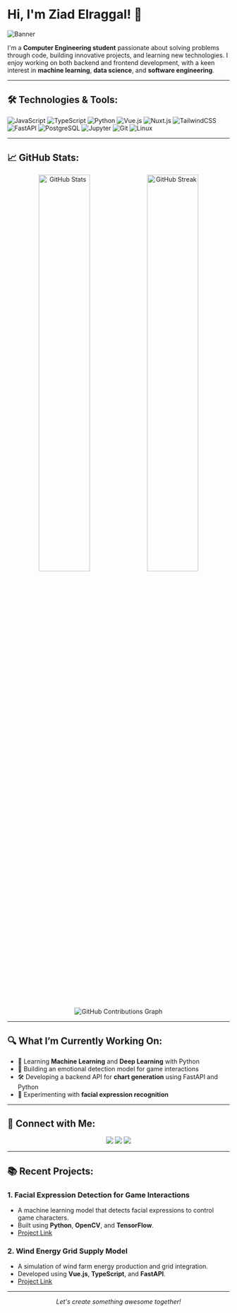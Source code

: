 # Hi, I'm Ziad Elraggal! 👋

<!-- Replace the image below with your own banner -->
![Banner](https://yourbannerurl.com)

I'm a **Computer Engineering student** passionate about solving problems through code, building innovative projects, and learning new technologies. I enjoy working on both backend and frontend development, with a keen interest in **machine learning**, **data science**, and **software engineering**.

---

## 🛠️ **Technologies & Tools:**

<!-- Add the tools and languages you work with -->
![JavaScript](https://img.shields.io/badge/-JavaScript-333333?style=flat&logo=javascript)
![TypeScript](https://img.shields.io/badge/-TypeScript-333333?style=flat&logo=typescript)
![Python](https://img.shields.io/badge/-Python-333333?style=flat&logo=python)
![Vue.js](https://img.shields.io/badge/-Vue.js-333333?style=flat&logo=vue.js)
![Nuxt.js](https://img.shields.io/badge/-Nuxt.js-333333?style=flat&logo=nuxt.js)
![TailwindCSS](https://img.shields.io/badge/-TailwindCSS-333333?style=flat&logo=tailwind-css)
![FastAPI](https://img.shields.io/badge/-FastAPI-333333?style=flat&logo=fastapi)
![PostgreSQL](https://img.shields.io/badge/-PostgreSQL-333333?style=flat&logo=postgresql)
![Jupyter](https://img.shields.io/badge/-Jupyter-333333?style=flat&logo=jupyter)
![Git](https://img.shields.io/badge/-Git-333333?style=flat&logo=git)
![Linux](https://img.shields.io/badge/-Linux-333333?style=flat&logo=linux)

---

## 📈 **GitHub Stats:**

<p align="center">
  <img width="48%" src="https://github-readme-stats.vercel.app/api?username=your-username&show_icons=true&theme=radical&count_private=true" alt="GitHub Stats">
  <img width="48%" src="https://github-readme-streak-stats.herokuapp.com/?user=your-username&theme=radical" alt="GitHub Streak">
</p>

<!-- Contributions Graph -->
<p align="center">
  <img src="https://github-readme-activity-graph.cyclic.app/graph?username=your-username&theme=redical" alt="GitHub Contributions Graph">
</p>

---

## 🔍 **What I’m Currently Working On:**

- 🌱 Learning **Machine Learning** and **Deep Learning** with Python
- 🚀 Building an emotional detection model for game interactions
- 🛠️ Developing a backend API for **chart generation** using FastAPI and Python
- 🤖 Experimenting with **facial expression recognition**

---

## 🤝 **Connect with Me:**

<p align="center">
  <a href="https://www.linkedin.com/in/your-linkedin/"><img src="https://img.shields.io/badge/LinkedIn-0077B5?style=for-the-badge&logo=linkedin&logoColor=white"></a>
  <a href="mailto:your-email@gmail.com"><img src="https://img.shields.io/badge/Email-D14836?style=for-the-badge&logo=gmail&logoColor=white"></a>
  <a href="https://your-portfolio.com/"><img src="https://img.shields.io/badge/Portfolio-000000?style=for-the-badge&logo=About.me&logoColor=white"></a>
</p>

---

## 📚 **Recent Projects:**

### 1. **Facial Expression Detection for Game Interactions**
   - A machine learning model that detects facial expressions to control game characters.
   - Built using **Python**, **OpenCV**, and **TensorFlow**.
   - [Project Link](https://github.com/your-username/project-link)

### 2. **Wind Energy Grid Supply Model**
   - A simulation of wind farm energy production and grid integration.
   - Developed using **Vue.js**, **TypeScript**, and **FastAPI**.
   - [Project Link](https://github.com/your-username/project-link)

---

<p align="center">
  <i>Let's create something awesome together!</i>
</p>


